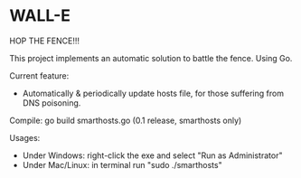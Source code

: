 WALL-E
======

HOP THE FENCE!!!


This project implements an automatic solution to battle the fence. Using Go.

Current feature: 
   * Automatically & periodically update hosts file, for those suffering from DNS poisoning.

Compile: go build smarthosts.go (0.1 release, smarthosts only)

Usages: 
   * Under Windows: right-click the exe and select "Run as Administrator"
   * Under Mac/Linux: in terminal run "sudo ./smarthosts"